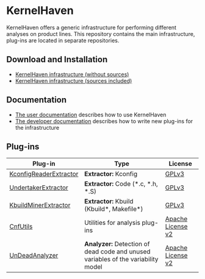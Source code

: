# KernelHaven
KernelHaven offers a generic infrastructure for performing different analyses on
product lines. This repository contains the main infrastructure, plug-ins are
located in separate repositories.

## Download and Installation
* [KernelHaven infrastructure (without sources)](http://jenkins.sse.uni-hildesheim.de/job/KernelHaven_Infrastructure/lastSuccessfulBuild/artifact/build/jar/kernelhaven.jar)
* [KernelHaven infrastructure (sources included)](http://jenkins.sse.uni-hildesheim.de/job/KernelHaven_Infrastructure/lastSuccessfulBuild/artifact/build/jar/kernelhavenwithsource.jar)

## Documentation
* [The user documentation](https://github.com/KernelHaven/UserDocumentation/raw/master/Arbeit.pdf) describes how to use KernelHaven
* [The developer documentation](https://github.com/KernelHaven/DeveloperDocumentation/raw/master/Arbeit.pdf) describes how to write new plug-ins for the infrastructure

## Plug-ins

| Plug-in | Type | License |
|---------|------|---------|
|[KconfigReaderExtractor](https://github.com/KernelHaven/KconfigReaderExtractor)| **Extractor:** Kconfig | [GPLv3](http://www.gnu.org/licenses/gpl-3.0.html) |
|[UndertakerExtractor](https://github.com/KernelHaven/UndertakerExtractor)| **Extractor:** Code (*.c, *.h, *.S)| [GPLv3](http://www.gnu.org/licenses/gpl-3.0.html) |
|[KbuildMinerExtractor](https://github.com/KernelHaven/KbuildMinerExtractor)| **Extractor:** Kbuild (Kbuild*, Makefile*)| [GPLv3](http://www.gnu.org/licenses/gpl-3.0.html) |
|[CnfUtils](https://github.com/KernelHaven/CnfUtils)| Utilities for analysis plug-ins| [Apache License v2](http://www.apache.org/licenses/LICENSE-2.0.html) |
|[UnDeadAnalyzer](https://github.com/KernelHaven/UnDeadAnalyzer)| **Analyzer:** Detection of dead code and unused variables of the variability model | [Apache License v2](http://www.apache.org/licenses/LICENSE-2.0.html) |

